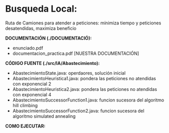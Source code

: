  # Busqueda Local: 
   Ruta de Camiones para atender a peticiones: mínimiza tiempo y peticiones desatendidas, maximiza beneficio

**DOCUMENTACIÓN (./DOCUMENTACIÓ):**
- enunciado.pdf
- documentacion_practica.pdf [NUESTRA DOCUMENTACIÓN]

**CÓDIGO FUENTE (./src/IA/Abastecimiento):**
- AbastecimientoState.java: operdaores, solución inicial
- AbastecimientoHeuristica1.java: pondera las peticiones no atendidas con exponencial 2
- AbastecimientoHeuristica2.java: pondera las peticiones no atendidas con exponencial 4
- AbastecimientoSuccessorFunction1.java: funcion sucesora del algoritmo hill climbing
- AbastecimientoSuccessorFunction2.java: funcion sucesora del algoritmo simulated annealing

**COMO EJECUTAR:**
